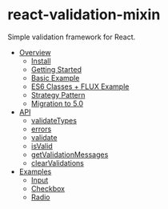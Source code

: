 # react-validation-mixin

Simple validation framework for React.

* [Overview](overview/README.md)
    * [Install](overview/install.md)
    * [Getting Started](overview/getting-started.md)
    * [Basic Example](overview/basic-example.md)
    * [ES6 Classes + FLUX Example](overview/es6-classes-flux.md)
    * [Strategy Pattern](overview/strategies.md)
    <!-- * [Custom Validations](overview/custom.md) -->
    * [Migration to 5.0](overview/migration-to-5.md)
* [API](api/README.md)
    * [validateTypes](api/validationTypes.md)
    * [errors](api/errors.md)
    * [validate](api/validate.md)
    * [isValid](api/isValid.md)
    * [getValidationMessages](api/getValidationMessages.md)
    * [clearValidations](api/clearValidations.md)
* [Examples](examples/README.md)
    * [Input](examples/input.md)
    * [Checkbox](examples/checkbox.md)
    <!-- * [Select](examples/select.md) -->
    * [Radio](examples/radio.md)

